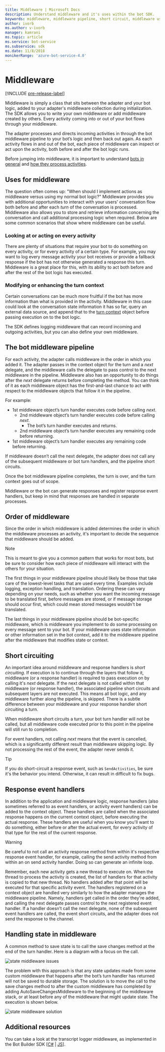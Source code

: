 ```yaml
---
title: Middleware | Microsoft Docs
description: Understand middleware and it's uses within the bot SDK.
keywords: middleware, middleware pipeline, short circuit, middleware uses
author: ivorb
ms.author: v-ivorb
manager: kamrani
ms.topic: article
ms.service: bot-service
ms.subservice: sdk
ms.date: 11/8/2018
monikerRange: 'azure-bot-service-4.0'
---
```


# Middleware

[!INCLUDE [pre-release-label](../includes/pre-release-label.md)]

Middleware is simply a class that sits between the adapter and your bot logic, added to your adapter's middleware collection during initialization. The SDK allows you to write your own middleware or add middleware created by others. Every activity coming into or out of your bot flows through your middleware.

The adapter processes and directs incoming activities in through the bot middleware pipeline to your bot’s logic and then back out again. As each activity flows in and out of the bot, each piece of middleware can inspect or act upon the activity, both before and after the bot logic runs.

Before jumping into middleware, it is important to understand [bots in general](~/v4sdk/bot-builder-basics.md) and [how they process activities](~/v4sdk/bot-builder-basics.md#the-activity-processing-stack).

## Uses for middleware
The question often comes up: "When should I implement actions as middleware versus using my normal bot logic?" Middleware provides you with additional opportunities to interact with your users' conversation flow both before and after each _turn_ of the conversation is processed. Middleware also allows you to store and retrieve information concerning the conversation and call additional processing logic when required. Below are some common scenarios that show where middleware can be useful.

### Looking at or acting on every activity
There are plenty of situations that require your bot to do something on every activity, or for every activity of a certain type. For example, you may want to log every message activity your bot receives or provide a fallback response if the bot has not otherwise generated a response this turn. Middleware is a great place for this, with its ability to act both before and after the rest of the bot logic has executed.

### Modifying or enhancing the turn context
Certain conversations can be much more fruitful if the bot has more information than what is provided in the activity. Middleware in this case could look at the conversation state information it has so far, query an external data source, and append that to the [turn context](~/v4sdk/bot-builder-basics.md#defining-a-turn) object before passing execution on to the bot logic. 

The SDK defines logging middleware that can record incoming and outgoing activities, but you can also define your own middleware.

## The bot middleware pipeline
For each activity, the adapter calls middleware in the order in which you added it. The adapter passes in the context object for the turn and a _next_ delegate, and the middleware calls the delegate to pass control to the next middleware in the pipeline. Middleware also has an opportunity to do things after the _next_ delegate returns before completing the method. You can think of it as each middleware object has the first-and-last chance to act with respect to the middleware objects that follow it in the pipeline.

For example:

- 1st middleware object’s turn handler executes code before calling _next_.
  - 2nd middleware object’s turn handler executes code before calling _next_.
    - The bot’s turn handler executes and returns.
  - 2nd middleware object’s turn handler executes any remaining code before returning.
- 1st middleware object’s turn handler executes any remaining code before returning.

If middleware doesn’t call the next delegate, the adapter does not call any of the subsequent middleware or bot turn handlers, and the pipeline short circuits.

Once the bot middleware pipeline completes, the turn is over, and the turn context goes out of scope.

Middleware or the bot can generate responses and register response event handlers, but keep in mind that responses are handled in separate processes.

## Order of middleware
Since the order in which middleware is added determines the order in which the middleware processes an activity, it's important to decide the sequence that middleware should be added.

> [!NOTE]
> This is meant to give you a common pattern that works for most bots, but be sure to consider how each piece of middleware will interact with the others for your situation.

The first things in your middleware pipeline should likely be those that take care of the lowest-level tasks that are used every time. Examples include logging, exception handling, and translation. Ordering these can vary depending on your needs, such as whether you want the incoming message to be translated first, before messages are stored, or if message storage should occur first, which could mean stored messages wouldn't be translated.

The last things in your middleware pipeline should be bot-specific middleware, which is middleware you implement to do some processing on every message sent to your bot. If your middleware uses state information or other information set in the bot context, add it to the middleware pipeline after the middleware that modifies state or context.

## Short circuiting
An important idea around middleware and response handlers is _short circuiting_. If execution is to continue through the layers that follow it, middleware (or a response handler) is required to pass execution on by calling it's _next_ delegate.  If the next delegate is not called within that middleware (or response handler), the associated pipeline short circuits and subsequent layers are not executed. This means all bot logic, and any middleware further along the pipeline, is skipped. There is a subtle difference between your middleware and your response handler short circuiting a turn.

When middleware short circuits a turn, your bot turn handler will not be called, but all middleware code executed prior to this point in the pipeline will still run to completion. 

For event handlers, not calling _next_ means that the event is cancelled, which is a significantly different result than middleware skipping logic. By not processing the rest of the event, the adapter never sends it.

> [!TIP]
> If you do short-circuit a response event, such as `SendActivities`, be sure it's the behavior you intend. Otherwise, it can result in difficult to fix bugs.

## Response event handlers
In addition to the application and middleware logic, response handlers (also sometimes referred to as event handlers, or activity event handlers) can be added to the context object. These handlers are called when the associated response happens on the current context object, before executing the actual response. These handlers are useful when you know you'll want to do something, either before or after the actual event, for every activity of that type for the rest of the current response.

> [!WARNING] 
> Be careful to not call an activity response method from within it's respective response event handler, for example, calling the send activity method from within an on send activity handler. Doing so can generate an infinite loop.

Remember, each new activity gets a new thread to execute on. When the thread to process the activity is created, the list of handlers for that activity is copied to that new thread. No handlers added after that point will be executed for that specific activity event.
The handlers registered on a context object are handled very similarly to how the adapter manages the middleware pipeline. Namely, handlers get called in the order they're added, and calling the next delegate passes control to the next registered event handler. If a handler doesn’t call the next delegate, none of the subsequent event handlers are called, the event short circuits, and the adapter does not send the response to the channel.

## Handling state in middleware

A common method to save state is to call the save changes method at the end of the turn handler. Here is a diagram with a focus on the call.

![state middleware issues](media/bot-builder-dialog-state-problem.png)

The problem with this approach is that any state updates made from some custom middleware that happens after the bot’s turn handler has returned will not be saved to durable storage. The solution is to move the call to the save changes method to after the custom middleware has completed by adding AutoSaveChangesMiddleware to the beginning of the middleware stack, or at least before any of the middleware that might update state. The execution is shown below.

![state middleware solution](media/bot-builder-dialog-state-solution.png)

## Additional resources
You can take a look at the transcript logger middleware, as implemented in the Bot Builder SDK [[C#](https://github.com/Microsoft/botbuilder-dotnet/blob/master/libraries/Microsoft.Bot.Builder/TranscriptLoggerMiddleware.cs) | [JS](https://github.com/Microsoft/botbuilder-js/blob/master/libraries/botbuilder-core/src/transcriptLogger.ts)].
